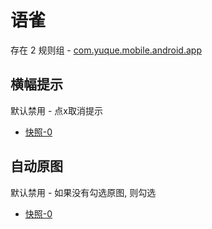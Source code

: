 # 语雀

存在 2 规则组 - [com.yuque.mobile.android.app](/src/apps/com.yuque.mobile.android.app.ts)

## 横幅提示

默认禁用 - 点x取消提示

- [快照-0](https://i.gkd.li/import/12911014)

## 自动原图

默认禁用 - 如果没有勾选原图, 则勾选

- [快照-0](https://i.gkd.li/import/12911013)
